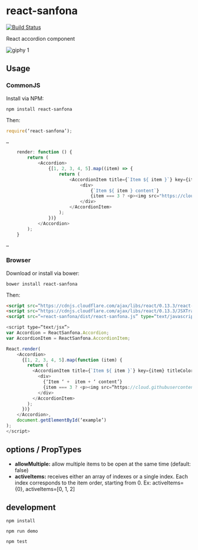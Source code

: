 # react-sanfona

[![Build Status](https://travis-ci.org/daviferreira/react-sanfona.svg?branch=master)](https://travis-ci.org/daviferreira/react-sanfona)

React accordion component

![giphy 1](https://cloud.githubusercontent.com/assets/38787/8015584/2883817e-0bda-11e5-9662-b7daf40e8c27.gif)

## Usage

### CommonJS

Install via NPM:

```
npm install react-sanfona
```

Then:

```javascript
require(‘react-sanfona’);

…

	render: function () {
		return (
			<Accordion>
				{[1, 2, 3, 4, 5].map((item) => {
					return (
						<AccordionItem title={`Item ${ item }`} key={item}>
							<div>
								{`Item ${ item } content`}
								{item === 3 ? <p><img src="https://cloud.githubusercontent.com/assets/38787/8015584/2883817e-0bda-11e5-9662-b7daf40e8c27.gif" /></p> : null}
							</div>
						</AccordionItem>
					);
				})}
			</Accordion>
		);
	}

…

```

### Browser

Download or install via bower:

```
bower install react-sanfona
```

Then:

```html
<script src=“https://cdnjs.cloudflare.com/ajax/libs/react/0.13.3/react-with-addons.min.js” type=“text/javascript” charset=“utf-8”></script>
<script src=“https://cdnjs.cloudflare.com/ajax/libs/react/0.13.3/JSXTransformer.js” type=“text/javascript” charset=“utf-8”></script>
<script src=“≈react-sanfona/dist/react-sanfona.js” type=“text/javascript” charset=“utf-8”></script>
```

```javascript
<script type=“text/jsx”>
var Accordion = ReactSanfona.Accordion;
var AccordionItem = ReactSanfona.AccordionItem;

React.render(
    <Accordion>
      {[1, 2, 3, 4, 5].map(function (item) {
        return (
          <AccordionItem title={`Item ${ item }`} key={item} titleColor="blue">
            <div>
              {‘Item ‘ +  item + ‘ content’}
              {item === 3 ? <p><img src=“https://cloud.githubusercontent.com/assets/38787/8015584/2883817e-0bda-11e5-9662-b7daf40e8c27.gif” /></p> : null}
            </div>
          </AccordionItem>
        );
      })}
    </Accordion>,
    document.getElementById(‘example’)
);
</script>
```

## options / PropTypes

* **allowMultiple:** allow multiple items to be open at the same time (default: false)
* **activeItems:** receives either an array of indexes or a single index. Each index corresponds to the item order, starting from 0. Ex: activeItems={0}, activeItems=[0, 1, 2]

## development

```
npm install

npm run demo

npm test
```
